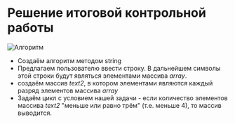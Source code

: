 # **Решение итоговой контрольной работы**

![Алгоритм](итоговая2.jpg) 

* Создаём алгоритм методом string
* Предлагаем пользователю ввести строку. В дальнейшем символы этой строки будут являться элементами массива *array*.
* создаём массив *text2*, в котором элементами являются каждый разряд элементов массива *array*  
* Задаём цикл с условием нашей задачи - если количество элементов массива *text2* "меньше или равно трём" (т.е. меньше 4), то массив выводится.